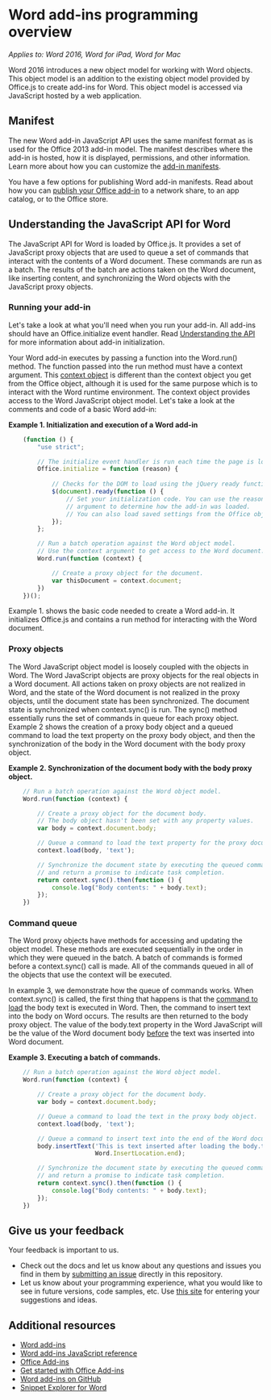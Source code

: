 # Word add-ins programming overview

_Applies to: Word 2016, Word for iPad, Word for Mac_

Word 2016 introduces a new object model for working with Word objects. This object model is an addition to the existing object model provided by Office.js to create add-ins for Word. This object model is accessed via JavaScript hosted by a web application.

## Manifest

The new Word add-in JavaScript API uses the same manifest format as is used for the Office 2013 add-in model. The manifest describes where the add-in is hosted, how it is displayed, permissions, and other information. Learn more about how you can customize the [add-in manifests](https://msdn.microsoft.com/en-us/library/office/fp161044.aspx). 

You have a few options for publishing Word add-in manifests. Read about how you can [publish your Office add-in](https://msdn.microsoft.com/EN-US/library/office/fp123515.aspx) to a network share, to an app catalog, or to the Office store.

## Understanding the JavaScript API for Word

The JavaScript API for Word is loaded by Office.js. It provides a set of JavaScript proxy objects that are used to queue a set of commands that interact with the contents of a Word document. These commands are run as a batch. The results of the batch are actions taken on the Word document, like inserting content, and synchronizing the Word objects with the JavaScript proxy objects. 

### Running your add-in

Let's take a look at what you'll need when you run your add-in. All add-ins should have an Office.initialize event handler.  Read [Understanding the API](https://msdn.microsoft.com/EN-US/library/fp160953.aspx) for more information about add-in initialization.  

Your Word add-in executes by passing a function into the Word.run() method. The function passed into the run method must have a context argument. This [context object](word-add-ins-javascript-reference/requestcontext.md) is different than the context object you get from the Office object, although it is used for the same purpose which is to interact with the Word runtime environment. The context object provides access to the Word JavaScript object model. Let's take a look at the comments and code of a basic Word add-in:

**Example 1. Initialization and execution of a Word add-in**

```javascript
    (function () {
        "use strict";

        // The initialize event handler is run each time the page is loaded.
        Office.initialize = function (reason) {
            
            // Checks for the DOM to load using the jQuery ready function.
            $(document).ready(function () {
                // Set your initialization code. You can use the reason 
                // argument to determine how the add-in was loaded.
                // You can also load saved settings from the Office object.
            });
        };

        // Run a batch operation against the Word object model.
        // Use the context argument to get access to the Word document.
        Word.run(function (context) {

            // Create a proxy object for the document.
            var thisDocument = context.document;
        })
    })();
```

Example 1. shows the basic code needed to create a Word add-in. It initializes Office.js and contains a run method for interacting with the Word document.

### Proxy objects

The Word JavaScript object model is loosely coupled with the objects in Word. The Word JavaScript objects are proxy objects for the real objects in a Word document. All actions taken on proxy objects are not realized in Word, and the state of the Word document is not realized in the proxy objects, until the document state has been synchronized. The document state is synchronized when context.sync() is run. The sync() method essentially runs the set of commands in queue for each proxy object.  Example 2 shows the creation of a proxy body object and a queued command to load the text property on the proxy body object, and then the synchronization of the body in the Word document with the body proxy object. 

**Example 2. Synchronization of the document body with the body proxy object.**

```javascript
    // Run a batch operation against the Word object model.
    Word.run(function (context) {

        // Create a proxy object for the document body.
        // The body object hasn't been set with any property values. 
        var body = context.document.body;

        // Queue a command to load the text property for the proxy document body object.
        context.load(body, 'text');

        // Synchronize the document state by executing the queued commands, 
        // and return a promise to indicate task completion.
        return context.sync().then(function () {
            console.log("Body contents: " + body.text);
        });  
    })
```

### Command queue

The Word proxy objects have methods for accessing and updating the object model. These methods are executed sequentially in the order in which they were queued in the batch. A batch of commands is formed before a context.sync() call is made. All of the commands queued in all of the objects that use the context will be executed.  

In example 3, we demonstrate how the queue of commands works. When context.sync() is called, the first thing that happens is that the [command to load](Word%20Add-ins%20JavaScript%20Reference/loadoption.md) the body text is executed in Word. Then, the command to insert text into the body on Word occurs. The results are then returned to the body proxy object. The value of the body.text property in the Word JavaScript will be the value of the Word document body <u>before</u> the text was inserted into Word document. 

**Example 3. Executing a batch of commands.**

```javascript
    // Run a batch operation against the Word object model.
    Word.run(function (context) {

        // Create a proxy object for the document body.
        var body = context.document.body;

        // Queue a command to load the text in the proxy body object.
        context.load(body, 'text');

        // Queue a command to insert text into the end of the Word document body.
        body.insertText('This is text inserted after loading the body.text property',
                        Word.InsertLocation.end);

        // Synchronize the document state by executing the queued commands, 
        // and return a promise to indicate task completion.
        return context.sync().then(function () {
            console.log("Body contents: " + body.text);
        });  
    })
```

## Give us your feedback

Your feedback is important to us. 

* Check out the docs and let us know about any questions and issues you find in them by [submitting an issue](https://github.com/OfficeDev/office-js-docs/issues) directly in this repository.
* Let us know about your programming experience, what you would like to see in future versions, code samples, etc. Use [this site](http://officespdev.uservoice.com/) for entering your suggestions and ideas.


## Additional resources

* [Word add-ins](word-add-ins.md)
* [Word add-ins JavaScript reference](word-add-ins-javascript-reference.md)
* [Office Add-ins](https://msdn.microsoft.com/en-us/library/office/jj220060.aspx)
* [Get started with Office Add-ins](http://dev.office.com/getting-started/addins)
* [Word add-ins on GitHub](https://github.com/OfficeDev?utf8=%E2%9C%93&query=Word)
* [Snippet Explorer for Word](http://officesnippetexplorer.azurewebsites.net/#/snippets/word)
